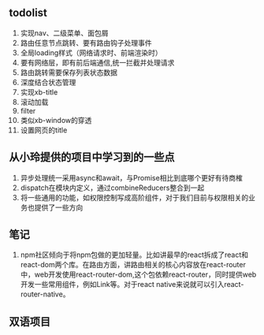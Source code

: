 ## todolist
1.  实现nav、二级菜单、面包屑
2. 路由任意节点跳转、要有路由钩子处理事件
3. 全局loading样式（网络请求时、前端渲染时）
4. 要有网络层，即有前后端通信,统一拦截并处理请求
5. 路由跳转需要保存列表状态数据
6. 深度结合状态管理
7. 实现xb-title
8. 滚动加载
9. filter
10. 类似xb-window的穿透
11. 设置网页的title 

## 从小玲提供的项目中学习到的一些点
1. 异步处理统一采用async和await，与Promise相比到底哪个更好有待商榷
2. dispatch在模块内定义，通过combineReducers整合到一起
3. 将一些通用的功能，如权限控制写成高阶组件，对于我们目前与权限相关的业务也提供了一些方向

## 笔记
1. npm社区倾向于将npm包做的更加轻量。比如讲最早的react拆成了react和react-dom两个库。在路由方面，讲路由相关的核心内容放在react-router中，web开发使用react-router-dom,这个包依赖react-router，同时提供web开发一些常用组件，例如Link等。对于react native来说就可以引入react-router-native。
## 双语项目